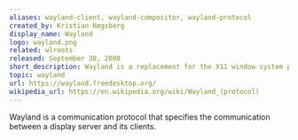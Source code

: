 ```yaml
---
aliases: wayland-client, wayland-compositor, wayland-protocol
created_by: Kristian Høgsberg
display_name: Wayland
logo: wayland.png
related: wlroots
released: September 30, 2008
short_description: Wayland is a replacement for the X11 window system protocol and architecture.
topic: wayland
url: https://wayland.freedesktop.org/
wikipedia_url: https://en.wikipedia.org/wiki/Wayland_(protocol)
---
```

Wayland is a communication protocol that specifies the communication between a display server and its clients.
